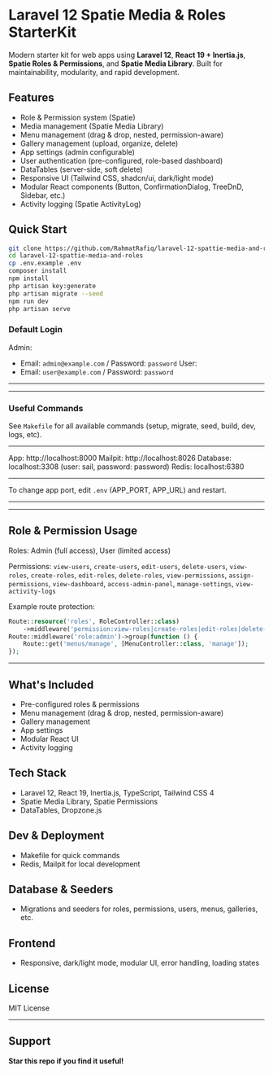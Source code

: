 ﻿# Laravel 12 Spatie Media & Roles StarterKit

Modern starter kit for web apps using **Laravel 12**, **React 19 + Inertia.js**, **Spatie Roles & Permissions**, and **Spatie Media Library**. Built for maintainability, modularity, and rapid development.

## Features

- Role & Permission system (Spatie)
- Media management (Spatie Media Library)
- Menu management (drag & drop, nested, permission-aware)
- Gallery management (upload, organize, delete)
- App settings (admin configurable)
- User authentication (pre-configured, role-based dashboard)
- DataTables (server-side, soft delete)
- Responsive UI (Tailwind CSS, shadcn/ui, dark/light mode)
- Modular React components (Button, ConfirmationDialog, TreeDnD, Sidebar, etc.)
- Activity logging (Spatie ActivityLog)

## Quick Start

```bash
git clone https://github.com/RahmatRafiq/laravel-12-spattie-media-and-roles.git
cd laravel-12-spattie-media-and-roles
cp .env.example .env
composer install
npm install
php artisan key:generate
php artisan migrate --seed
npm run dev
php artisan serve
```

### Default Login

Admin:

- Email: `admin@example.com` / Password: `password`
  User:
- Email: `user@example.com` / Password: `password`

---

---

### Useful Commands

See `Makefile` for all available commands (setup, migrate, seed, build, dev, logs, etc).

---

App: http://localhost:8000
Mailpit: http://localhost:8026
Database: localhost:3308 (user: sail, password: password)
Redis: localhost:6380

---

To change app port, edit `.env` (APP_PORT, APP_URL) and restart.

---

---

## Role & Permission Usage

Roles: Admin (full access), User (limited access)

Permissions:
`view-users`, `create-users`, `edit-users`, `delete-users`, `view-roles`, `create-roles`, `edit-roles`, `delete-roles`, `view-permissions`, `assign-permissions`, `view-dashboard`, `access-admin-panel`, `manage-settings`, `view-activity-logs`

Example route protection:

```php
Route::resource('roles', RoleController::class)
    ->middleware('permission:view-roles|create-roles|edit-roles|delete-roles');
Route::middleware('role:admin')->group(function () {
    Route::get('menus/manage', [MenuController::class, 'manage']);
});
```

---

## What's Included

- Pre-configured roles & permissions
- Menu management (drag & drop, nested, permission-aware)
- Gallery management
- App settings
- Modular React UI
- Activity logging

## Tech Stack

- Laravel 12, React 19, Inertia.js, TypeScript, Tailwind CSS 4
- Spatie Media Library, Spatie Permissions
- DataTables, Dropzone.js

## Dev & Deployment

- Makefile for quick commands
- Redis, Mailpit for local development

## Database & Seeders

- Migrations and seeders for roles, permissions, users, menus, galleries, etc.

## Frontend

- Responsive, dark/light mode, modular UI, error handling, loading states

## License

MIT License

---

## Support

**Star this repo if you find it useful!**
